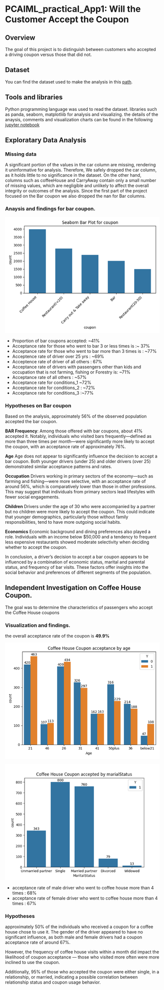 # PCAIML_practical_App1: Will the Customer Accept the Coupon

## Overview
The goal of this project is to distinguish between customers who accepted a driving coupon versus those that did not.

## Dataset
You can find the dataset used to make the analysis in this [path](../data/coupons.csv).

## Tools and libraries
Python programming language was used to read the dataset. libraries such as panda, seaborn, matplotliib for analysis and visualizing.
the details of the anaysis, comments and visualization charts can be found in the following [jupyter notebook](prompt.ipynb)

## Exploratary Data Analysis

### Missing data
A significant portion of the values in the car column are missing, rendering it uninformative for analysis. Therefore, We safely dropped the car column, as it holds little to no significance in the dataset.
On the other hand, columns such as coffeeHouse and CarryAway contain only a small number of missing values, which are negligible and unlikely to affect the overall integrity or outcomes of the analysis.
Since the first part of the project focused on the Bar coupon we also dropped the nan for Bar columns.

### Anaysis and findings for bar coupon.
![Alt visualization of coupon category](./images/coupon_column.png)

* Proportion of bar coupons accepted:  ~41%
* Acceptance rate for those who went to bar 3 or less times is :~ 37%
* Acceptance rate for those who went to bar more than 3 times is  : ~77%
* Acceptence rate of driver over 25 yrs : ~69%
* Acceptence rate of driver of all others : 67%
* Acceptance rate of drivers with passengers other than kids and occupation that is not farming, fishing or Forestry is:  ~71%
* Acceptance rate of all others :  ~57%
* Acceptance rate for conditions_1 ~72%
* Acceptance rate for conditions_2 : ~72%
* Acceptance rate for conditions_3 :~77%

### Hypotheses on Bar coupon
Based on the analysis, approximately 56% of the observed population accepted the bar coupon.

**BAR Frequency**: Among those offered with bar coupons, about 41% accepted it. Notably, individuals who visited bars frequently—defined as more than three times per month—were significantly more likely to accept the coupon, with an acceptance rate of approximately 76%.

**Age** Age does not appear to significantly influence the decision to accept a bar coupon. Both younger drivers (under 25) and older drivers (over 25) demonstrated similar acceptance patterns and rates.

**Occupation** Drivers working in primary sectors of the economy—such as farming and fishing—were more selective, with an acceptance rate of around 56%, which is comparatively lower than those in other professions. This may suggest that individuals from primary sectors lead lifestyles with fewer social engagements.

**Children** Drivers under the age of 30 who were accompanied by a partner but no children were more likely to accept the coupon. This could indicate that younger demographics, particularly those without family responsibilities, tend to have more outgoing social habits.

**Economics** Economic background and dining preferences also played a role. Individuals with an income below $50,000 and a tendency to frequent less expensive restaurants showed moderate selectivity when deciding whether to accept the coupon.

In conclusion, a driver’s decision to accept a bar coupon appears to be influenced by a combination of economic status, marital and parental status, and frequency of bar visits. These factors offer insights into the social behavior and preferences of different segments of the population.

## Independent Investigation on Coffee House Coupon.

The goal was to determine the characteristics of passengers who accept the Coffee House coupons

### Visualization and findings.
the overall acceptance rate of the coupon is **49.9%**

![Alt visualization of coffeehouse acceptance](./images/coffeHouse_acceptance.png)


![Alt visualization of coffeehouse maritalStatus](images/coffeHouse_maritalStatus.png)

* acceptance rate of male driver who went to coffee house more than 4 times :  68%
* acceptance rate of female driver who went to coffee house more than 4 times :  67%

### Hypotheses
approximately 50% of the individuals who received a coupon for a coffee house chose to use it. The gender of the driver appeared to have no significant influence, as both male and female drivers had a coupon acceptance rate of around 67%. 

However, the frequency of coffee house visits within a month did impact the likelihood of coupon acceptance — those who visited more often were more inclined to use the coupon.

Additionally, 95% of those who accepted the coupon were either single, in a relationship, or married, indicating a possible correlation between relationship status and coupon usage behavior.


